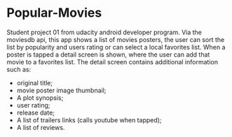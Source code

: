 # Popular-Movies
Student project 01 from udacity android developer program.
Via the moviesdb api, this app shows a list of movies posters, the user can sort the list by popularity and users rating or can select a local favorites list.
When a poster is tapped a detail screen is shown, where the user can add that movie to a favorites list.
The detail screen contains additional information such as:
* original title;
* movie poster image thumbnail;
* A plot synopsis;
* user rating;
* release date;
* A list of trailers links (calls youtube when tapped);
* A list of reviews.
